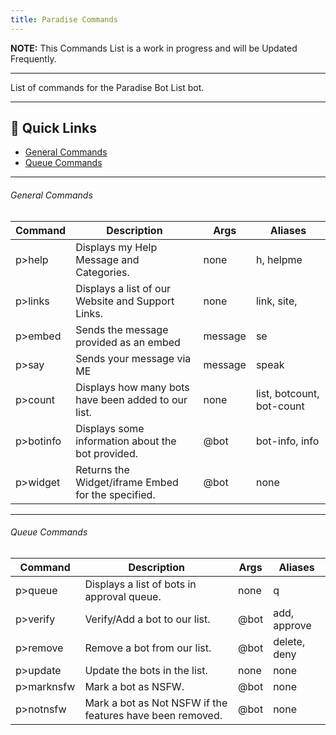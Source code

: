 ```yaml
---
title: Paradise Commands
---
```


<Alert type="info">

**NOTE:** This Commands List is a work in progress and will be Updated Frequently.
</Alert>

---

List of commands for the Paradise Bot List bot.

---

## 🔗 Quick Links
* [General Commands](#general-commands)
* [Queue Commands](#queue-commands)

---

###### General Commands
| Command      | Description | Args | Aliases
|--------------|----------|--------------| --------------|
p>help | Displays my Help Message and Categories. | none | h, helpme
p>links | Displays a list of our Website and Support Links. | none | link, site,
p>embed | Sends the message provided as an embed | message | se
p>say | Sends your message via ME | message | speak
p>count | Displays how many bots have been added to our list. | none | list, botcount, bot-count
p>botinfo | Displays some information about the bot provided. | @bot | bot-info, info
p>widget | Returns the Widget/iframe Embed for the specified. | @bot | none

---

###### Queue Commands
| Command      | Description | Args | Aliases
|--------------|----------|--------------| --------------|
p>queue | Displays a list of bots in approval queue. | none | q
p>verify | Verify/Add a bot to our list. | @bot | add, approve
p>remove | Remove a bot from our list. | @bot | delete, deny
p>update | Update the bots in the list. | none | none
p>marknsfw | Mark a bot as NSFW. | @bot | none
p>notnsfw | Mark a bot as Not NSFW if the features have been removed. | @bot | none
